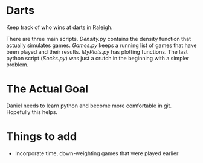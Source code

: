 # Darts
Keep track of who wins at darts in Raleigh.

There are three main scripts. _Density.py_ contains the density function that actually simulates games. _Games.py_ keeps a running list of games that have been played and their results. _MyPlots.py_ has plotting functions. The last python script (_Socks.py_) was just a crutch in the beginning with a simpler problem.

# The Actual Goal
Daniel needs to learn python and become more comfortable in git. Hopefully this helps.

# Things to add
* Incorporate time, down-weighting games that were played earlier
